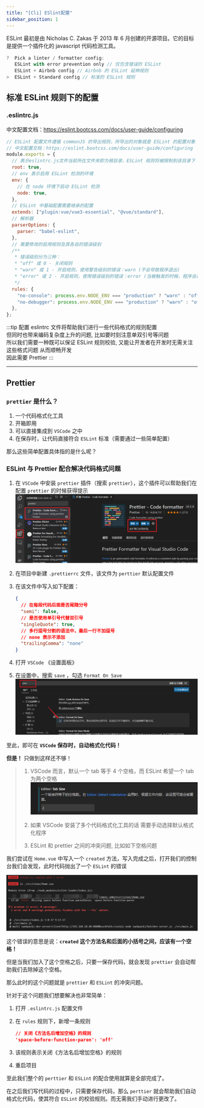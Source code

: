 ```yaml
---
title: "[Cli] ESlint配置"
sidebar_position: 1
---
```


ESLint 最初是由 Nicholas C. Zakas 于 2013 年 6 月创建的开源项目。它的目标是提供一个插件化的 javascript 代码检测工具。

```js
?  Pick a linter / formatter config:
   ESLint with error prevention only // 仅包含错误的 ESLint
   ESLint + Airbnb config // Airbnb 的 ESLint 延伸规则
>  ESLint + Standard config // 标准的 ESLint 规则
```

## 标准 ESLint 规则下的配置

### .eslintrc.js

中文配置文档：https://eslint.bootcss.com/docs/user-guide/configuring

```js title="eslintrc.js文件"
// ESLint 配置文件遵循 commonJS 的导出规则，所导出的对象就是 ESLint 的配置对象
// 中文配置文档：https://eslint.bootcss.com/docs/user-guide/configuring
module.exports = {
  // 表示eslintrc.js文件当前所在文件夹即为根目录，ESLint 规则将被限制到该目录下
  root: true,
  // env 表示启用 ESLint 检测的环境
  env: {
    // 在 node 环境下启动 ESLint 检测
    node: true,
  },
  // ESLint 中基础配置需要继承的配置
  extends: ["plugin:vue/vue3-essential", "@vue/standard"],
  // 解析器
  parserOptions: {
    parser: "babel-eslint",
  },
  // 需要修改的启用规则及其各自的错误级别
  /**
   * 错误级别分为三种：
   * "off" 或 0 - 关闭规则
   * "warn" 或 1 - 开启规则，使用警告级别的错误：warn (不会导致程序退出)
   * "error" 或 2 - 开启规则，使用错误级别的错误：error (当被触发的时候，程序会退出)
   */
  rules: {
    "no-console": process.env.NODE_ENV === "production" ? "warn" : "off",
    "no-debugger": process.env.NODE_ENV === "production" ? "warn" : "off",
  },
};
```

:::tip
配置 eslintrc 文件将帮助我们进行一些代码格式的规则配置  
但同时也带来编码复杂度上升的问题, 比如要时刻注意单双引号等问题  
所以我们需要一种既可以保证 ESLint 规则校验, 又能让开发者在开发时无需关注这些格式问题
从而顺畅开发  
因此需要 Prettier
:::

---

## Prettier

### **`prettier` 是什么？**

1. 一个代码格式化工具
2. 开箱即用
3. 可以直接集成到 `VSCode` 之中
4. 在保存时，让代码直接符合 `ESLint` 标准（需要通过一些简单配置）

那么这些简单配置具体指的是什么呢？

### ESLint 与 Prettier 配合解决代码格式问题

1. 在 `VSCode` 中安装 `prettier` 插件（搜索 `prettier`），这个插件可以帮助我们在配置 `prettier` 的时候获得提示
   ![prettier](assets/image-20210904195026475.png)

2. 在项目中新建 `.prettierrc` 文件，该文件为 `perttier` 默认配置文件

3. 在该文件中写入如下配置：

   ```json
   {
     // 在每段代码后面是否尾随分号
     "semi": false,
     // 是否使用单引号代替双引号
     "singleQuote": true,
     // 多行逗号分割的语法中，最后一行不加逗号
     // none 表示不添加
     "trailingComma": "none"
   }
   ```

4. 打开 `VSCode` 《设置面板》

5. 在设置中，搜索 `save` ，勾选 `Format On Save`
   ![FormatOnSave](assets/image-20210904200738067.png)

至此，即可在 **`VSCode` 保存时，自动格式化代码！**

**但是！** 只做到这样还不够！

> 1. VSCode 而言，默认一个 tab 等于 4 个空格，而 ESLint 希望一个 tab 为两个空格
>    ![FormatOnSave](assets/tabsize.JPG)
> 2. 如果 VSCode 安装了多个代码格式化工具的话 需要手动选择默认格式化程序
>
> 3. ESLint 和 prettier 之间的冲突问题, 比如如下空格问题

我们尝试在 `Home.vue` 中写入一个 `created` 方法，写入完成之后，打开我们的控制台我们会发现，此时代码抛出了一个 `ESLint` 的错误

![blank](assets/image-20210904201057594.png)

这个错误的意思是说：**`created` 这个方法名和后面的小括号之间，应该有一个空格！**

但是当我们加入了这个空格之后，只要一保存代码，就会发现 `prettier` 会自动帮助我们去除掉这个空格。

那么此时的这个问题就是 `prettier` 和 `ESLint` 的冲突问题。

针对于这个问题我们想要解决也非常简单：

1. 打开 `.eslintrc.js` 配置文件

2. 在 `rules` 规则下，新增一条规则

   ```json
   // 关闭《方法名后增加空格》的规则
   'space-before-function-paren': 'off'
   ```

3. 该规则表示关闭《方法名后增加空格》的规则

4. 重启项目

至此我们整个的 `perttier` 和 `ESLint` 的配合使用就算是全部完成了。

在之后我们写代码的过程中，只需要保存代码，那么 `perttier` 就会帮助我们自动格式化代码，使其符合 `ESLint` 的校验规则。而无需我们手动进行更改了。
